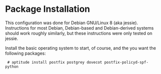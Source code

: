 # Package Installation

This configuration was done for Debian GNU/Linux 8 (aka jessie).
Instructions for most Debian, Debian-based and Debian-derived systems should
work roughly similarly, but these instructions were only tested on jessie.

Install the basic operating system to start, of course, and the you want the
following packages:

     # aptitude install postfix postgrey dovecot postfix-policyd-spf-python
